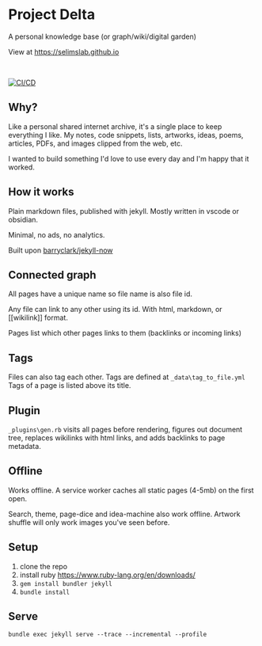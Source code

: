 #  Project Delta

A personal knowledge base (or graph/wiki/digital garden)

View at <https://selimslab.github.io>

<br>

[![CI/CD](https://github.com/selimslab/selimslab.github.io/actions/workflows/pages.yml/badge.svg)](https://github.com/selimslab/selimslab.github.io/actions/workflows/pages.yml)


## Why?

Like a personal shared internet archive, it's a single place to keep everything I like. My notes, code snippets, lists, artworks, ideas, poems, articles, PDFs, and images clipped from the web, etc.

I wanted to build something I'd love to use every day and I'm happy that it worked. 


## How it works 

Plain markdown files, published with jekyll. Mostly written in vscode or obsidian. 

Minimal, no ads, no analytics. 

Built upon [barryclark/jekyll-now](https://github.com/barryclark/jekyll-now)

## Connected graph  

All pages have a unique name so file name is also file id.

Any file can link to any other using its id. With html, markdown, or [[wikilink]] format.

Pages list which other pages links to them (backlinks or incoming links)

## Tags 
Files can also tag each other. Tags are defined at `_data\tag_to_file.yml` 
Tags of a page is listed above its title. 

## Plugin 
`_plugins\gen.rb` visits all pages before rendering, figures out document tree, replaces wikilinks with html links, and adds backlinks to page metadata. 

## Offline 

Works offline. A service worker caches all static pages (4-5mb) on the first open. 

Search, theme, page-dice and idea-machine also work offline. Artwork shuffle will only work images you've seen before.  

## Setup

1. clone the repo
3. install ruby <https://www.ruby-lang.org/en/downloads/>
4. `gem install bundler jekyll`
5. `bundle install`

## Serve
```
bundle exec jekyll serve --trace --incremental --profile
```